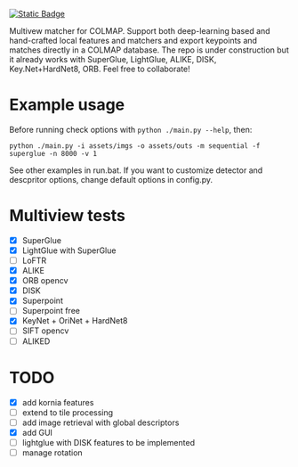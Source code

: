 [![Static Badge](https://img.shields.io/badge/Powered_by-Kornia-green)](https://github.com/kornia/kornia)

Multivew matcher for COLMAP. Support both deep-learning based and hand-crafted local features and matchers and export keypoints and matches directly in a COLMAP database.
The repo is under construction but it already works with SuperGlue, LightGlue, ALIKE, DISK, Key.Net+HardNet8, ORB.
Feel free to collaborate!

# Example usage
Before running check options with `python ./main.py --help`, then:
```
python ./main.py -i assets/imgs -o assets/outs -m sequential -f superglue -n 8000 -v 1
```
See other examples in run.bat. If you want to customize detector and descpritor options, change default options in config.py. 


# Multiview tests
- [X] SuperGlue
- [X] LightGlue with SuperGlue
- [ ] LoFTR
- [X] ALIKE
- [X] ORB opencv
- [X] DISK
- [X] Superpoint
- [ ] Superpoint free
- [X] KeyNet + OriNet + HardNet8
- [ ] SIFT opencv
- [ ] ALIKED

# TODO
- [X] add kornia features
- [ ] extend to tile processing
- [ ] add image retrieval with global descriptors
- [X] add GUI
- [ ] lightglue with DISK features to be implemented
- [ ] manage rotation